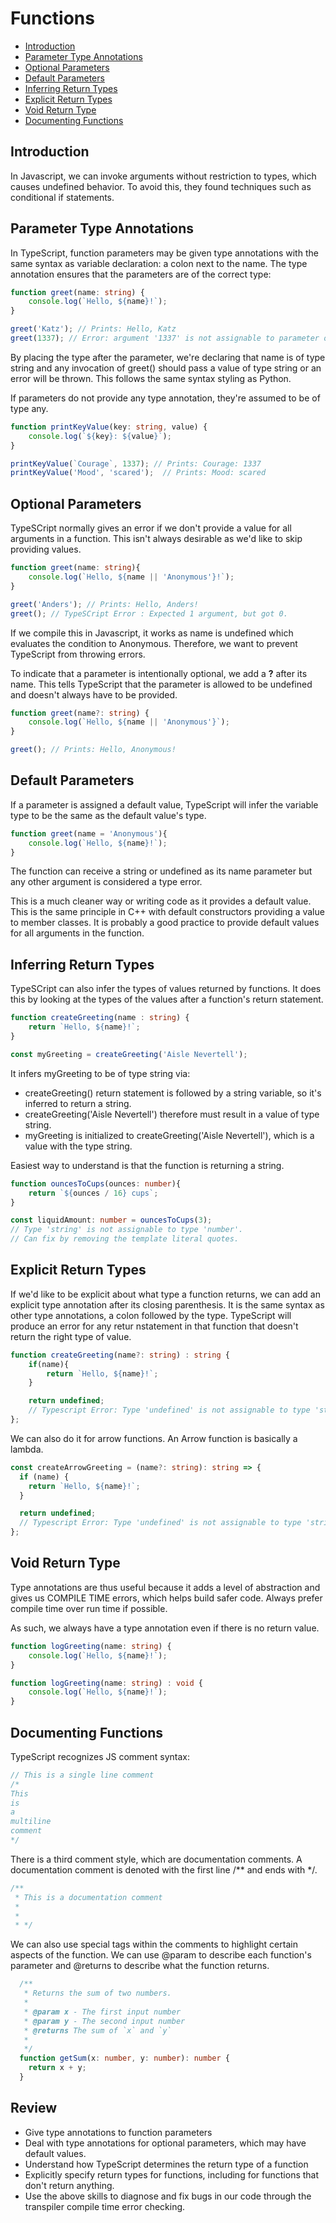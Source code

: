 # Functions
- [Introduction](#introduction)
- [Parameter Type Annotations](#parameter-type-annotations)
- [Optional Parameters](#optional-parameters)
- [Default Parameters](#default-parameters)
- [Inferring Return Types](#inferring-return-types)
- [Explicit Return Types](#explicit-return-types)
- [Void Return Type](#void-return-type)
- [Documenting Functions](#documenting-functions)

## Introduction
In Javascript, we can invoke arguments without restriction to types, which causes undefined behavior. To avoid this, they found techniques such as conditional if statements.

## Parameter Type Annotations
In TypeScript, function parameters may be given type annotations with the same syntax as variable declaration: a colon next to the name. The type annotation ensures that the parameters are of the correct type:

```ts
function greet(name: string) {
    console.log(`Hello, ${name}!`);
}

greet('Katz'); // Prints: Hello, Katz
greet(1337); // Error: argument '1337' is not assignable to parameter of type 'string'
```

By placing the type after the parameter, we're declaring that name is of type string and any invocation of greet() should pass a value of type string or an error will be thrown. This follows the same syntax styling as Python.

If parameters do not provide any type annotation, they're assumed to be of type any.

```ts
function printKeyValue(key: string, value) {
    console.log(`${key}: ${value}`);
}

printKeyValue(`Courage`, 1337); // Prints: Courage: 1337 
printKeyValue('Mood', 'scared');  // Prints: Mood: scared 
```

## Optional Parameters
TypeSCript normally gives an error if we don't provide a value for all arguments in a function. This isn't always desirable as we'd like to skip providing values.
```ts
function greet(name: string){
    console.log(`Hello, ${name || 'Anonymous'}!`);
}

greet('Anders'); // Prints: Hello, Anders!
greet(); // TypeSCript Error : Expected 1 argument, but got 0.
```

If we compile this in Javascript, it works as name is undefined which evaluates the condition to Anonymous. Therefore, we want to prevent TypeScript from throwing errors.

To indicate that a parameter is intentionally optional, we add a __?__ after its name. This tells TypeScript that the parameter is allowed to be undefined and doesn't always have to be provided.

```ts
function greet(name?: string) {
    console.log(`Hello, ${name || 'Anonymous'}`);
}

greet(); // Prints: Hello, Anonymous!
```

## Default Parameters
If a parameter is assigned a default value, TypeScript will infer the variable type to be the same as the default value's type.

```ts
function greet(name = 'Anonymous'){
    console.log(`Hello, ${name}!`);
}
```

The function can receive a string or undefined as its name parameter but any other argument is considered a type error.

This is a much cleaner way or writing code as it provides a default value. This is the same principle in C++ with default constructors providing a value to member classes. It is probably a good practice to provide default values for all arguments in the function.

## Inferring Return Types
TypeSCript can also infer the types of values returned by functions. It does this by looking at the types of the values after a function's return statement.

```ts
function createGreeting(name : string) {
    return `Hello, ${name}!`;
}

const myGreeting = createGreeting('Aisle Nevertell');
```

It infers myGreeting to be of type string via:
- createGreeting() return statement is followed by a string variable, so it's inferred to return a string.
- createGreeting('Aisle Nevertell') therefore must result in a value of type string.
- myGreeting is initialized to createGreeting('Aisle Nevertell'), which is a value with the type string.

Easiest way to understand is that the function is returning a string. 

```ts
function ouncesToCups(ounces: number){
    return `${ounces / 16} cups`;
}

const liquidAmount: number = ouncesToCups(3);
// Type 'string' is not assignable to type 'number'.
// Can fix by removing the template literal quotes.
```

## Explicit Return Types
If we'd like to be explicit about what type a function returns, we can add an explicit type annotation after its closing parenthesis.
It is the same syntax as other type annotations, a colon followed by the type. TypeScript will produce an error for any retur nstatement in that function that doesn't return the right type of value.

```ts
function createGreeting(name?: string) : string {
    if(name){
        return `Hello, ${name}!`;
    }

    return undefined;
    // Typescript Error: Type 'undefined' is not assignable to type 'string'.
};
```

We can also do it for arrow functions. An Arrow function is basically a lambda.

```ts
const createArrowGreeting = (name?: string): string => {
  if (name) {
    return `Hello, ${name}!`;
  }

  return undefined;
  // Typescript Error: Type 'undefined' is not assignable to type 'string'.
};
```

## Void Return Type
Type annotations are thus useful because it adds a level of abstraction and gives us COMPILE TIME errors, which helps build safer code. Always prefer compile time over run time if possible.

As such, we always have a type annotation even if there is no return value.
```ts
function logGreeting(name: string) {
    console.log(`Hello, ${name}!`);
}

function logGreeting(name: string) : void {
    console.log(`Hello, ${name}!`);
}
```

## Documenting Functions
TypeScript recognizes JS comment syntax:
```ts
// This is a single line comment
/*
This
is
a
multiline
comment
*/
```

There is a third comment style, which are documentation comments. A documentation comment is denoted with the first line /** and ends with */.

```ts
/**
 * This is a documentation comment
 * 
 * 
 * */
```

We can also use special tags within the comments to highlight certain aspects of the function. We can use @param to describe each function's parameter and @returns to describe what the function returns.

```ts
  /**
   * Returns the sum of two numbers.
   *
   * @param x - The first input number
   * @param y - The second input number
   * @returns The sum of `x` and `y`
   *
   */
  function getSum(x: number, y: number): number {
    return x + y;
  }
```

## Review
- Give type annotations to function parameters
- Deal with type annotations for optional parameters, which may have default values.
- Understand how TypeScript determines the return type of a function
- Explicitly specify return types for functions, including for functions that don't return anything.
- Use the above skills to diagnose and fix bugs in our code through the transpiler compile time error checking.

